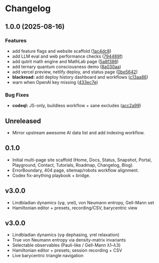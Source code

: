 # Changelog

## 1.0.0 (2025-08-16)


### Features

* add feature flags and website scaffold ([1ac4dc8](https://github.com/blackboxprogramming/blackroad-prism-console/commit/1ac4dc86c39ef703cf38a0ccdda34302c2a03761))
* add LLM eval and web performance checks ([794489f](https://github.com/blackboxprogramming/blackroad-prism-console/commit/794489f41a99ad1a278cd8c7d618cc831053f916))
* add qutrit math engine and MathLab page ([5a8f386](https://github.com/blackboxprogramming/blackroad-prism-console/commit/5a8f386d7f124c30b77226a1dd94160e8162a870))
* add ternary quantum consciousness demo ([8a030aa](https://github.com/blackboxprogramming/blackroad-prism-console/commit/8a030aaae46059217582dd28ffea076c443d80f5))
* add vercel preview, netlify deploy, and status page ([0be5642](https://github.com/blackboxprogramming/blackroad-prism-console/commit/0be56426dd5ac6a778d2ec61e50d3dd370672501))
* **blackroad:** add deploy history dashboard and workflows ([c13aa86](https://github.com/blackboxprogramming/blackroad-prism-console/commit/c13aa86940d4b855b60b16945438e682faa5cd99))
* warn when OpenAI key missing ([433ec7e](https://github.com/blackboxprogramming/blackroad-prism-console/commit/433ec7eee7b2b5ce6a38fb87570cafc0e876622c))


### Bug Fixes

* **codeql:** JS-only, buildless workflow + sane excludes ([acc2a99](https://github.com/blackboxprogramming/blackroad-prism-console/commit/acc2a998ed34e861730bd2bbeebd0ba6a9442c9f))
## Unreleased

- Mirror upstream awesome AI data list and add indexing workflow.

## 0.1.0

- Initial multi-page site scaffold (Home, Docs, Status, Snapshot, Portal, Playground, Contact, Tutorials, Roadmap, Changelog, Blog).
- ErrorBoundary, 404 page, sitemap/robots workflow alignment.
- Codex fix-anything playbook + bridge.
## v3.0.0
- Lindbladian dynamics (γφ, γrel), von Neumann entropy, Gell-Mann set
- Hamiltonian editor + presets, recording/CSV, barycentric view
## v3.0.0
- Lindbladian dynamics (γφ dephasing, γrel relaxation)
- True von Neumann entropy via density-matrix invariants
- Selectable observables (Pauli-like / Gell-Mann λ1–λ3)
- Hamiltonian editor + presets; session recording + CSV
- Live barycentric triangle navigation
